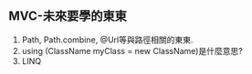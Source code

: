 MVC-未來要學的東東
------

1. Path, Path.combine, @Url等與路徑相關的東東.
2. using (ClassName myClass = new ClassName)是什麼意思?
3. LINQ